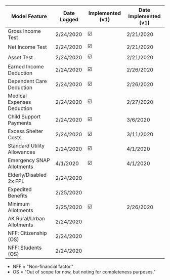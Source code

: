 | Model Feature               | Date Logged  | Implemented (v1)         | Date Implemented (v1) |
| ----------------------------|--------------|--------------------------| ----------------------|
| Gross Income Test           | 2/24/2020    | :ballot_box_with_check:  | 2/21/2020             |
| Net Income Test             | 2/24/2020    | :ballot_box_with_check:  | 2/21/2020             |
| Asset Test                  | 2/24/2020    | :ballot_box_with_check:  | 2/21/2020             |
| Earned Income Deduction     | 2/24/2020    | :ballot_box_with_check:  | 2/26/2020             |
| Dependent Care Deduction    | 2/24/2020    | :ballot_box_with_check:  | 2/26/2020             |
| Medical Expenses Deduction  | 2/24/2020    | :ballot_box_with_check:  | 2/27/2020             |
| Child Support Payments      | 2/24/2020    | :ballot_box_with_check:  | 3/6/2020              |
| Excess Shelter Costs        | 2/24/2020    | :ballot_box_with_check:  | 3/11/2020             |
| Standard Utility Allowances | 2/24/2020    | :ballot_box_with_check:  | 4/1/2020              |
| Emergency SNAP Allotments   | 4/1/2020     | :ballot_box_with_check:  | 4/1/2020              |
| Elderly/Disabled 2x FPL     | 2/24/2020    |                          |                       |
| Expedited Benefits          | 2/25/2020    |                          |                       |
| Minimum Allotments          | 2/25/2020    | :ballot_box_with_check:  | 2/26/2020             |
| AK Rural/Urban Allotments   | 2/24/2020    |                          |                       |
| NFF: Citizenship (OS)       | 2/24/2020    |                          |                       |
| NFF: Students (OS)          | 2/24/2020    |                          |                       |

* NFF = "Non-financial factor."
* OS = "Out of scope for now, but noting for completeness purposes."
